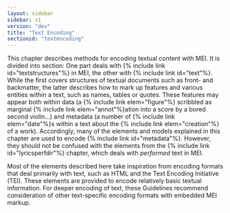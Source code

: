 ```yaml
---
layout: sidebar
sidebar: s1
version: "dev"
title: "Text Encoding"
sectionid: "textencoding"
---
```


This chapter describes methods for encoding textual content with MEI. It is divided into section: One part deals with {% include link id="textstructures"%} in MEI, the other with {% include link id="text"%}. While the first covers structures of textual documents such as front- and backmatter, the latter describes how to mark up features and various entities within a text, such as names, tables or quotes. These features may appear both within data (a {% include link elem="figure"%} scribbled as marginal {% include link elem="annot"%}ation into a score by a bored second violin…) and metadata (a number of {% include link elem="date"%}s within a text about the {% include link elem="creation"%} of a work). Accordingly, many of the elements and models explained in this chapter are used to encode {% include link id="metadata"%}. However, they should not be confused with the elements from the {% include link id="lyricsperfdir"%} chapter, which deals with *performed* text in MEI.

Most of the elements described here take inspiration from encoding formats that deal primarily with text, such as HTML and the Text Encoding Initiative (TEI). These elements are provided to encode relatively basic textual information. For deeper encoding of text, these Guidelines recommend consideration of other text-specific encoding formats with embedded MEI markup.
